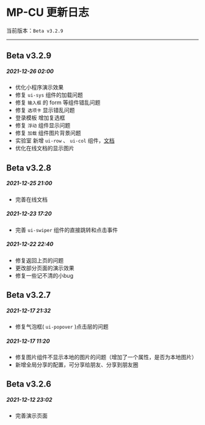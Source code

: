 <div class="mp-cu-doc-theme-content">

# MP-CU 更新日志

当前版本：`Beta v3.2.9`

---

## Beta v3.2.9

##### 2021-12-26 02:00

- 优化小程序演示效果
- 修复 `ui-sys` 组件的加载问题
- 修复 `输入框` 的 form 等组件错乱问题
- 修复 `选项卡` 显示错乱问题
- 登录模板 增加复选框
- 修复 `浮动` 组件显示问题
- 修复 `加载` 组件图片背景问题
- 实验室 新增 `ui-row` 、 `ui-col` 组件，[文档](/laboratory/layout.md)
- 优化在线文档的显示图片



## Beta v3.2.8

##### 2021-12-25 21:00

- 完善在线文档


##### 2021-12-23 17:20

- 完善 `ui-swiper` 组件的直接跳转和点击事件


##### 2021-12-22 22:40

- 修复返回上页的问题
- 更改部分页面的演示效果
- 修复一些记不清的小bug


## Beta v3.2.7

##### 2021-12-17 21:32

 - 修复气泡框( `ui-popover` )点击层的问题

##### 2021-12-17 11:20

 - 修复图片组件不显示本地的图片的问题（增加了一个属性，是否为本地图片）
 - 新增全局分享的配置，可分享给朋友、分享到朋友圈


## Beta v3.2.6

##### 2021-12-12 23:02

 - 完善演示页面


</div>